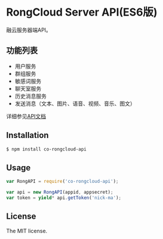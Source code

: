 RongCloud Server API(ES6版)
===========================
融云服务器端API。


## 功能列表
- 用户服务
- 群组服务
- 敏感词服务
- 聊天室服务
- 历史消息服务
- 发送消息（文本、图片、语音、视频、音乐、图文）


详细参见[API文档](http://www.rongcloud.cn/docs/server.html)

## Installation

```sh
$ npm install co-rongcloud-api
```

## Usage

```js
var RongAPI = require('co-rongcloud-api');

var api = new RongAPI(appid, appsecret);
var token = yield* api.getToken('nick-ma');
```

## License
The MIT license.

